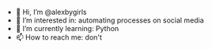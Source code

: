 - 👋 Hi, I’m @alexbygirls
- 👀 I’m interested in: automating processes on social media
- 🌱 I’m currently learning: Python
- 📫 How to reach me: don't

<!---
alexbygirls/alexbygirls is a ✨ special ✨ repository because its `README.md` (this file) appears on your GitHub profile.
You can click the Preview link to take a look at your changes.
--->
